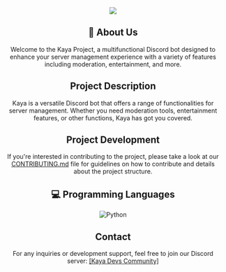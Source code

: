 <div align="center">
  <img src="https://komarev.com/ghpvc/?username=kaya-devs&style=flat-square&color=green&label=PROFILE+VIEWS" />
</div>


<div align="center">
    <h2>💜 About Us</h2>
    <p> Welcome to the Kaya Project, a multifunctional Discord bot designed to enhance your server management experience with a variety of features including moderation, entertainment, and more.</p>
</div>

<div align="center">
  <h2> Project Description </h2>
  <p> Kaya is a versatile Discord bot that offers a range of functionalities for server management. Whether you need moderation tools, entertainment features, or other functions, Kaya has got you covered. </p>
</div>

<div align="center">
  <h2> Project Development </h2>
  <p>If you're interested in contributing to the project, please take a look at our <a href="/CONTRIBUTING.md">CONTRIBUTING.md</a> file for guidelines on how to contribute and details about the project structure.</p>
</div>

<h2 align="center" class="section-heading">💻 Programming Languages</h2>
<div align="center">
  <img src="https://img.shields.io/badge/Python-3776AB?style=for-the-badge&logo=python&logoColor=white" alt="Python"/>
</div>

<div align="center">
  <h2>Contact</h2>
  <p>For any inquiries or development support, feel free to join our Discord server:  <a href="https://discord.gg/ggg7dmRsvn">[Kaya Devs Community]</a></p>
</div>
